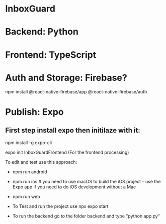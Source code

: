# InboxGuard

# Backend: Python

# Frontend: TypeScript

# Auth and Storage: Firebase?

npm install @react-native-firebase/app @react-native-firebase/auth

# Publish: Expo

## First step install expo then initilaze with it:

npm install -g expo-cli

expo init InboxGuardFrontend (For the frontend processing)

To edit and test use this approach:

- npm run android
- npm run ios # you need to use macOS to build the iOS project - use the Expo app if you need to do iOS development without a Mac
- npm run web

- To Test and run the project use npx expo start
- To run the backend go to the folder backend and type "python app.py"
